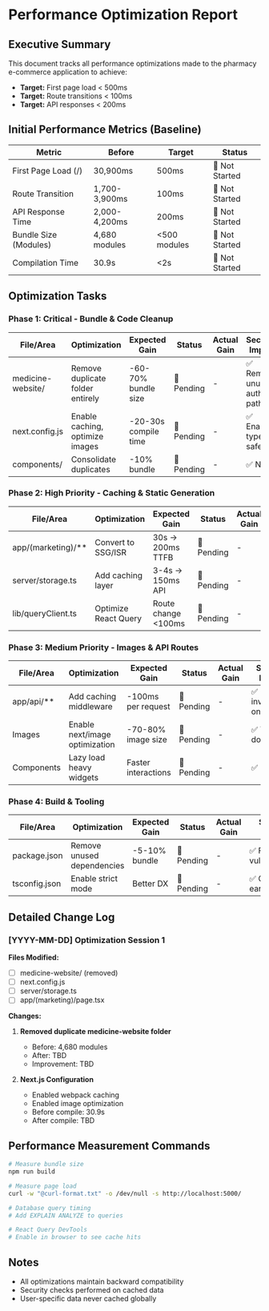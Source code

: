 # Performance Optimization Report

## Executive Summary
This document tracks all performance optimizations made to the pharmacy e-commerce application to achieve:
- **Target:** First page load < 500ms
- **Target:** Route transitions < 100ms  
- **Target:** API responses < 200ms

## Initial Performance Metrics (Baseline)

| Metric | Before | Target | Status |
|--------|--------|--------|--------|
| First Page Load (/) | 30,900ms | 500ms | 🔴 Not Started |
| Route Transition | 1,700-3,900ms | 100ms | 🔴 Not Started |
| API Response Time | 2,000-4,200ms | 200ms | 🔴 Not Started |
| Bundle Size (Modules) | 4,680 modules | <500 modules | 🔴 Not Started |
| Compilation Time | 30.9s | <2s | 🔴 Not Started |

## Optimization Tasks

### Phase 1: Critical - Bundle & Code Cleanup

| File/Area | Optimization | Expected Gain | Status | Actual Gain | Security Impact |
|-----------|--------------|---------------|--------|-------------|-----------------|
| medicine-website/ | Remove duplicate folder entirely | -60-70% bundle size | 🔴 Pending | - | ✅ Remove unused auth paths |
| next.config.js | Enable caching, optimize images | -20-30s compile time | 🔴 Pending | - | ✅ Enable type safety |
| components/ | Consolidate duplicates | -10% bundle | 🔴 Pending | - | ✅ None |

### Phase 2: High Priority - Caching & Static Generation

| File/Area | Optimization | Expected Gain | Status | Actual Gain | Security Impact |
|-----------|--------------|---------------|--------|-------------|-----------------|
| app/(marketing)/** | Convert to SSG/ISR | 30s → 200ms TTFB | 🔴 Pending | - | ✅ Maintain server auth |
| server/storage.ts | Add caching layer | 3-4s → 150ms API | 🔴 Pending | - | ⚠️ Per-user namespacing |
| lib/queryClient.ts | Optimize React Query | Route change <100ms | 🔴 Pending | - | ✅ No cache for sensitive data |

### Phase 3: Medium Priority - Images & API Routes

| File/Area | Optimization | Expected Gain | Status | Actual Gain | Security Impact |
|-----------|--------------|---------------|--------|-------------|-----------------|
| app/api/** | Add caching middleware | -100ms per request | 🔴 Pending | - | ✅ Cache invalidation on auth |
| Images | Enable next/image optimization | -70-80% image size | 🔴 Pending | - | ✅ Whitelist domains |
| Components | Lazy load heavy widgets | Faster interactions | 🔴 Pending | - | ✅ None |

### Phase 4: Build & Tooling

| File/Area | Optimization | Expected Gain | Status | Actual Gain | Security Impact |
|-----------|--------------|---------------|--------|-------------|-----------------|
| package.json | Remove unused dependencies | -5-10% bundle | 🔴 Pending | - | ✅ Fewer vulnerabilities |
| tsconfig.json | Enable strict mode | Better DX | 🔴 Pending | - | ✅ Catch bugs early |

## Detailed Change Log

### [YYYY-MM-DD] Optimization Session 1
**Files Modified:**
- [ ] medicine-website/ (removed)
- [ ] next.config.js
- [ ] server/storage.ts
- [ ] app/(marketing)/page.tsx

**Changes:**
1. **Removed duplicate medicine-website folder**
   - Before: 4,680 modules
   - After: TBD
   - Improvement: TBD

2. **Next.js Configuration**
   - Enabled webpack caching
   - Enabled image optimization
   - Before compile: 30.9s
   - After compile: TBD

## Performance Measurement Commands

```bash
# Measure bundle size
npm run build

# Measure page load
curl -w "@curl-format.txt" -o /dev/null -s http://localhost:5000/

# Database query timing
# Add EXPLAIN ANALYZE to queries

# React Query DevTools
# Enable in browser to see cache hits
```

## Notes
- All optimizations maintain backward compatibility
- Security checks performed on cached data
- User-specific data never cached globally
